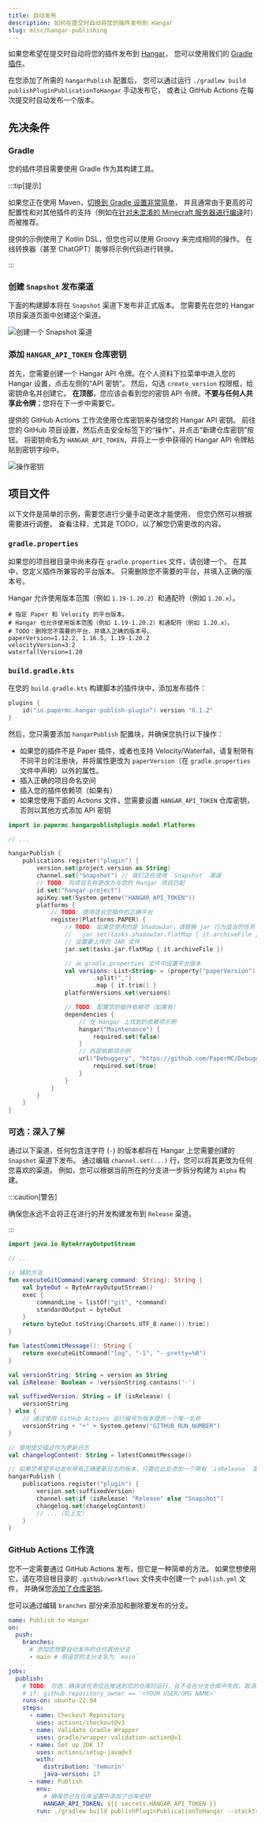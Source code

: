 ```yaml
---
title: 自动发布
description: 如何在提交时自动将您的插件发布到 Hangar
slug: misc/hangar-publishing
---
```


如果您希望在提交时自动将您的插件发布到 [Hangar](https://hangar.papermc.io/)，
您可以使用我们的 [Gradle 插件](https://github.com/HangarMC/hangar-publish-plugin)。

在您添加了所需的 `hangarPublish` 配置后，
您可以通过运行 `./gradlew build publishPluginPublicationToHangar` 手动发布它，
或者让 GitHub Actions 在每次提交时自动发布一个版本。

## 先决条件

### Gradle

您的插件项目需要使用 Gradle 作为其构建工具。

:::tip[提示]

如果您正在使用 Maven，[切换到 Gradle 设置非常简单](https://docs.gradle.org/current/userguide/migrating_from_maven.html)，
并且通常由于更高的可配置性和对其他插件的支持（例如在[针对未混淆的 Minecraft 服务器进行编译](/paper/dev/userdev)时）而被推荐。

提供的示例使用了 Kotlin DSL，但您也可以使用 Groovy 来完成相同的操作。
在线转换器（甚至 ChatGPT）能够将示例代码进行转换。

:::

### 创建 `Snapshot` 发布渠道

下面的构建脚本将在 `Snapshot` 渠道下发布非正式版本。
您需要先在您的 Hangar 项目渠道页面中创建这个渠道。

![创建一个 Snapshot 渠道](./assets/hangar-create-snapshot-channel.png)

### 添加 `HANGAR_API_TOKEN` 仓库密钥

首先，您需要创建一个 Hangar API 令牌。在个人资料下拉菜单中进入您的 Hangar 设置，点击左侧的“API 密钥”。
然后，勾选 `create_version` 权限框，给密钥命名并创建它。
**在顶部**，您应该会看到您的密钥 API 令牌。**不要与任何人共享此令牌**；您将在下一步中需要它。

提供的 GitHub Actions 工作流使用仓库密钥来存储您的 Hangar API 密钥。
前往您的 GitHub 项目设置，然后点击安全标签下的“操作”，并点击“新建仓库密钥”按钮。
将密钥命名为 `HANGAR_API_TOKEN`，并将上一步中获得的 Hangar API 令牌粘贴到密钥字段中。

![操作密钥](./assets/github-secrets-actions.png)

## 项目文件

以下文件是简单的示例，需要您进行少量手动更改才能使用，
但您仍然可以根据需要进行调整。
查看注释，尤其是 TODO，以了解您仍需更改的内容。

### `gradle.properties`

如果您的项目根目录中尚未存在 `gradle.properties` 文件，请创建一个。
在其中，您定义插件所兼容的平台版本。
只需删除您不需要的平台，并填入正确的版本号。

Hangar 允许使用版本范围（例如 `1.19-1.20.2`）和通配符（例如 `1.20.x`）。

```properties
# 指定 Paper 和 Velocity 的平台版本。
# Hangar 也允许使用版本范围（例如 1.19-1.20.2）和通配符（例如 1.20.x）。
# TODO：删除您不需要的平台，并填入正确的版本号。
paperVersion=1.12.2, 1.16.5, 1.19-1.20.2
velocityVersion=3.2
waterfallVersion=1.20
```

### `build.gradle.kts`

在您的 `build.gradle.kts` 构建脚本的插件块中，添加发布插件：

```kotlin
plugins {
    id("io.papermc.hangar-publish-plugin") version "0.1.2"
}
```

然后，您只需要添加 `hangarPublish` 配置块，并确保您执行以下操作：

- 如果您的插件不是 Paper 插件，或者也支持 Velocity/Waterfall，请复制带有不同平台的注册块，并将属性更改为 `paperVersion`（在 `gradle.properties` 文件中声明）以外的属性。
- 插入正确的项目命名空间
- 插入您的插件依赖项（如果有）
- 如果您使用下面的 Actions 文件，您需要设置 `HANGAR_API_TOKEN` 仓库密钥，否则以其他方式添加 API 密钥

```kotlin
import io.papermc.hangarpublishplugin.model.Platforms

// ...

hangarPublish {
    publications.register("plugin") {
        version.set(project.version as String)
        channel.set("Snapshot") // 我们正在使用 `Snapshot` 渠道
        // TODO: 将项目名称更改为与您的 Hangar 项目匹配
        id.set("hangar-project")
        apiKey.set(System.getenv("HANGAR_API_TOKEN"))
        platforms {
            // TODO: 使用适合您插件的正确平台
            register(Platforms.PAPER) {
                // TODO: 如果您使用的是 ShadowJar，请替换 jar 行为适当的任务：
                //   jar.set(tasks.shadowJar.flatMap { it.archiveFile })
                // 设置要上传的 JAR 文件
                jar.set(tasks.jar.flatMap { it.archiveFile })

                // 从 gradle.properties 文件中设置平台版本
                val versions: List<String> = (property("paperVersion") as String)
                        .split(",")
                        .map { it.trim() }
                platformVersions.set(versions)

                // TODO: 配置您的插件依赖项（如果有）
                dependencies {
                    // 在 Hangar 上找到的依赖项示例
                    hangar("Maintenance") {
                        required.set(false)
                    }
                    // 外部依赖项示例
                    url("Debuggery", "https://github.com/PaperMC/Debuggery") {
                        required.set(true)
                    }
                }
            }
        }
    }
}
```

### 可选：深入了解

通过以下渠道，任何包含连字符 (`-`) 的版本都将在 Hangar 上您需要创建的 `Snapshot` 渠道下发布。
通过编辑 `channel.set(...)` 行，您可以将其更改为任何您喜欢的渠道。
例如，您可以根据当前所在的分支进一步拆分构建为 `Alpha` 构建。

:::caution[警告]

确保您永远不会将正在进行的开发构建发布到 `Release` 渠道。

:::

```kotlin
import java.io.ByteArrayOutputStream

// ...

// 辅助方法
fun executeGitCommand(vararg command: String): String {
    val byteOut = ByteArrayOutputStream()
    exec {
        commandLine = listOf("git", *command)
        standardOutput = byteOut
    }
    return byteOut.toString(Charsets.UTF_8.name()).trim()
}

fun latestCommitMessage(): String {
    return executeGitCommand("log", "-1", "--pretty=%B")
}

val versionString: String = version as String
val isRelease: Boolean = !versionString.contains('-')

val suffixedVersion: String = if (isRelease) {
    versionString
} else {
    // 通过使用 GitHub Actions 运行编号为版本提供一个唯一名称
    versionString + "+" + System.getenv("GITHUB_RUN_NUMBER")
}

// 使用提交描述作为更新日志
val changelogContent: String = latestCommitMessage()

// 如果您希望手动发布带有正确更新日志的版本，只需在此处添加一个带有 `isRelease` 变量的 if 语句。
hangarPublish {
    publications.register("plugin") {
        version.set(suffixedVersion)
        channel.set(if (isRelease) "Release" else "Snapshot")
        changelog.set(changelogContent)
        // ...（见上文）
    }
}
```

### GitHub Actions 工作流

您不一定需要通过 GitHub Actions 发布，但它是一种简单的方法。
如果您想使用它，请在项目根目录的 `.github/workflows` 文件夹中创建一个 `publish.yml` 文件，
并确保您[添加了仓库密钥](#添加-hangar_api_token-仓库密钥)。

您可以通过编辑 `branches` 部分来添加和删除要发布的分支。

```yaml
name: Publish to Hangar
on:
  push:
    branches:
      # 添加您想要自动发布的任何其他分支
      - main # 假设您的主分支名为 `main`

jobs:
  publish:
    # TODO: 可选：确保该任务仅在推送到您的仓库时运行，且不会在分支仓库中失败。取消以下行的注释，并将仓库所有者填入引号中
    # if: github.repository_owner == '<YOUR USER/ORG NAME>'
    runs-on: ubuntu-22.04
    steps:
      - name: Checkout Repository
        uses: actions/checkout@v3
      - name: Validate Gradle Wrapper
        uses: gradle/wrapper-validation-action@v1
      - name: Set up JDK 17
        uses: actions/setup-java@v3
        with:
          distribution: 'temurin'
          java-version: 17
      - name: Publish
        env:
          # 确保您已在仓库设置中添加了仓库密钥
          HANGAR_API_TOKEN: ${{ secrets.HANGAR_API_TOKEN }}
        run: ./gradlew build publishPluginPublicationToHangar --stacktrace
```
